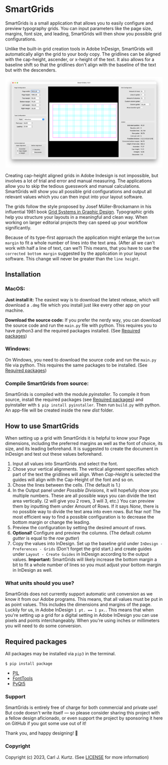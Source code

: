 # SmartGrids

SmartGrids is a small application that allows you to easily configure and preview typography grids.
You can input parameters like the page size, margins, font size, and leading, SmartGrids will then show you possible grid configurations.

Unlike the built-in grid creation tools in Adobe InDesign, SmartGrids will automatically align the grid to your body copy. The gridlines can be aligned with the cap-height, ascender, or x-height of the text. It also allows for a baseline shift so that the gridlines don't align with the baseline of the text but with the descenders.

![preview image](assets/readme_image-1.png)

Creating cap-height aligned grids in Adobe Indesign is not impossible, but involves a lot of trial and error and manual measuring. The applications allow you to skip the tedious guesswork and manual calculations. SmartGrids will show you all possible grid configurations and output all relevant values which you can then input into your layout software.

The grids follow the style proposed by Josef Müller-Brockamann in his influential 1981 book [Grid Systems in Graphic Design](https://books.google.de/books/about/Grid_Systems_in_Graphic_Design_a_Visual.html?id=YOgtwAEACAAJ&redir_esc=y). Typographic grids help you structure your layouts in a meaningful and clean way. When working on larger editorial projects they can speed up your workflow significantly.

Because of its type-first approach the application might enlarge the ```bottom margin``` to fit a whole number of lines into the text area. (After all we can't work with half a line of text, can we?) This means, that you have to use the ```corrected bottom margin``` suggested by the application in your layout software. This change will never be greater than the ```line height```.

## Installation
### MacOS:
**Just install it:**
The easiest way is to download the latest release, which will download a ```.dmg``` file which you install just like every other app on your machine.

**Download the source code:**
If you prefer the nerdy way, you can download the source code and run the ```main.py``` file with python.
This requires you to have python3 and the required packages installed. (See [Required packages](##Required-packages))

### Windows:
On Windows, you need to download the source code and run the ```main.py``` file via python. This requires the same packages to be installed. (See [Required packages](##Required-packages))

### Compile SmartGrids from source:
SmartGrids is compiled with the module _pyinstaller_. To compile it from source, install the required packages (see [Required packages](##Required-packages)) and pyinstaller with ```$ pip install pyinstaller```.
Then run ```build.py``` with python. An app-file will be created inside the new _dist_ folder.

## How to use SmartGrids
When setting up a grid with SmartGrids it is helpful to know your Page dimensions, including the preferred margins as well as the font of choice, its size, and its leading beforehand. It is suggested to create the document in InDesign and test out these values beforehand.
1. Input all values into SmartGrids and select the font.
2. Chose your vertical alignments. The vertical alignment specifies which part of the text the gridlines will align. When _Cap-Height_ is selected the guides will align with the Cap-Height of the font and so on.
3. Chose the lines between the cells. (The default is 1.)
4. In the Output panel under _Possible Divisions_, it will hopefully show you multiple numbers. These are all possible ways you can divide the text area vertically. (2 will give you 2 rows, 3 will 3, etc.) You can preview them by inputting them under Amount of Rows. If it says _None_, there is no possible way to divide the text area into even rows. But fear not! The most efficient way to find a possible configuration is to decrease the bottom margin or change the leading.
5. Preview the configuration by setting the desired amount of rows.
6. **Optional!** Configure and preview the columns. (The default _column gutter_ is equal to the _row gutter_)
7. Copy the values into InDesign. Set up the baseline grid under ```InDesign - Preferences - Grids``` (Don't forget the grid start.) and create guides under ```Layout - Create Guides``` in InDesign according to the output values. **Important:** SmartGrids will likely increase the bottom margin a bit to fit a whole number of lines so you must adjust your bottom margin in InDesign as well.

### What units should you use?
SmartGrids does not currently support automatic unit conversion as we know it from our Adobe programs. This means, that all values must be put in as point values. This includes the dimensions and margins of the page. Luckily for us, in Adobe InDesign ```1 pt. == 1 px.```. This means that when you're setting up a grid for a digital setting in Adobe InDesign you can use pixels and points interchangeably. When you're using inches or millimeters you will need to do some conversion.

## Required packages
All packages may be installed via ```pip3``` in the terminal.

````$ pip install package````

- [PIL](https://pypi.org/project/Pillow/)
- [FontTools](https://pypi.org/project/fonttools/)
- [PyQt5](https://pypi.org/project/PyQt5/)

### Support
SmartGrids is entirely free of charge for both commercial and private use! But code doesn't write itself — so please consider sharing this project with a fellow design aficionado, or even support the project by sponsoring it here on GitHub if you got some use out of it!

Thank you, and happy designing! 🥳

### Copyright
Copyright (c) 2023, Carl J. Kurtz. (See [LICENSE](LICENSE) for more information)